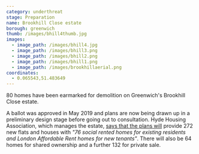 ```yaml
---
category: underthreat
stage: Preparation 
name: Brookhill Close estate 
borough: greenwich
thumb: /images/bhill4thumb.jpg
images:
  - image_path: /images/bhill4.jpg
  - image_path: /images/bhill3.png
  - image_path: /images/bhill2.png
  - image_path: /images/bhill1.png
  - image_path: /images/brookhillaerial.png
coordinates: 
  - 0.065543,51.483649
---
```

80 homes have been earmarked for demolition on Greenwich's Brookhill Close estate.

A ballot was approved in May 2019 and plans are now being drawn up in a preliminary design stage before going out to consultation. Hyde Housing Association, which manages the estate, [says that the plans will](https://www.hyde-housing.co.uk/news/estate-regeneration/putting-resident-engagement-at-the-heart-of-regeneration/) provide 272 new flats and houses with _"76 social rented homes for existing residents and London Affordable Rent homes for new tenants"_. There will also be 64 homes for shared ownership and a further 132 for private sale.
